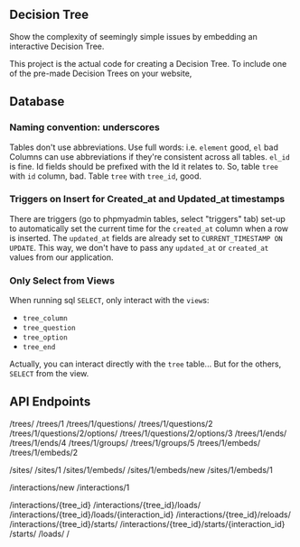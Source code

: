 Decision Tree
---------------------------------

Show the complexity of seemingly simple issues by embedding an interactive Decision Tree.

This project is the actual code for creating a Decision Tree. To include one of the pre-made Decision Trees on your website,


Database
-----------------------------------

### Naming convention: underscores
Tables don't use abbreviations. Use full words: i.e. `element` good, `el` bad
Columns can use abbreviations if they're consistent across all tables. `el_id` is fine.
Id fields should be prefixed with the Id it relates to. So, table `tree` with `id` column, bad. Table `tree` with `tree_id`, good.

### Triggers on Insert for Created_at and Updated_at timestamps
There are triggers (go to phpmyadmin tables, select "triggers" tab) set-up to automatically set the current time for the `created_at` column when a row is inserted. The `updated_at` fields are already set to `CURRENT_TIMESTAMP ON UPDATE`. This way, we don't have to pass any `updated_at` or `created_at` values from our application.

### Only Select from Views
When running sql `SELECT`, only interact with the `view`s:
- `tree_column`
- `tree_question`
- `tree_option`
- `tree_end`

Actually, you can interact directly with the `tree` table... But for the others, `SELECT` from the view.



API Endpoints
--------------------------
/trees/
/trees/1
/trees/1/questions/
/trees/1/questions/2
/trees/1/questions/2/options/
/trees/1/questions/2/options/3
/trees/1/ends/
/trees/1/ends/4
/trees/1/groups/
/trees/1/groups/5
/trees/1/embeds/
/trees/1/embeds/2

/sites/
/sites/1
/sites/1/embeds/
/sites/1/embeds/new
/sites/1/embeds/1

/interactions/new
/interactions/1

/interactions/{tree_id}
/interactions/{tree_id}/loads/
/interactions/{tree_id}/loads/{interaction_id}
/interactions/{tree_id}/reloads/
/interactions/{tree_id}/starts/
/interactions/{tree_id}/starts/{interaction_id}
/starts/
/loads/
/
